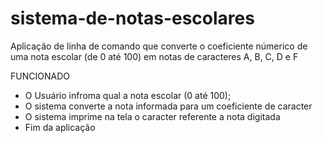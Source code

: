 # sistema-de-notas-escolares

Aplicação de linha de comando que converte o coeficiente númerico de uma nota escolar (de 0 até 100) em notas de caracteres A, B, C, D e F


FUNCIONADO

  - O Usuário infroma qual a nota escolar (0 até 100);
  - O sistema converte a nota informada para um coeficiente de caracter
  - O sistema imprime na tela o caracter referente a nota digitada 
  - Fim da aplicação
